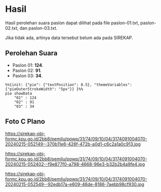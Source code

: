 # Hasil

Hasil perolehan suara paslon dapat dilihat pada file paslon-01.txt, paslon-02.txt, dan paslon-03.txt.

Jika tidak ada, artinya data tersebut belum ada pada SIREKAP.

## Perolehan Suara

 * Paslon 01: **124**.
 * Paslon 02: **91**.
 * Paslon 03: **34**.

```mermaid
%%{init: {"pie": {"textPosition": 0.5}, "themeVariables": {"pieOuterStrokeWidth": "5px"}} }%%
pie showData
    "01" : 124
    "02" : 91
    "03" : 34
```
## Foto C Plano

https://sirekap-obj-formc.kpu.go.id/2bb8/pemilu/ppwp/31/74/09/10/04/3174091004070-20240215-052149--370b11e6-426f-472b-a0d1-c6c2a1a0c913.jpg

https://sirekap-obj-formc.kpu.go.id/2bb8/pemilu/ppwp/31/74/09/10/04/3174091004070-20240215-052402--f9e877f0-a798-4668-96e3-b32b2b4a9fe4.jpg

https://sirekap-obj-formc.kpu.go.id/2bb8/pemilu/ppwp/31/74/09/10/04/3174091004070-20240215-052549--92edb17a-e609-46de-8186-7aebb98cf930.jpg
